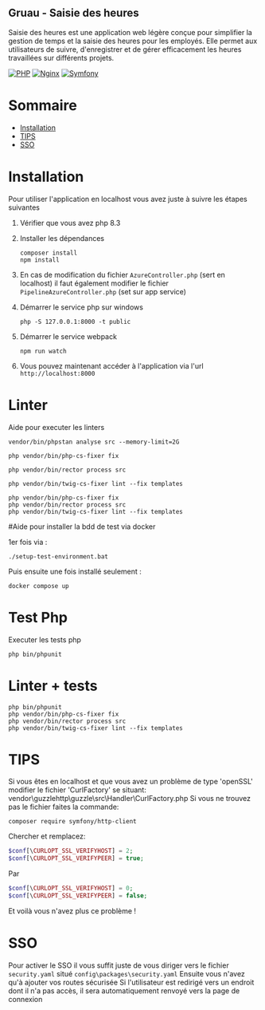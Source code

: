Gruau - Saisie des heures
--------
Saisie des heures est une application web légère conçue pour simplifier la gestion de temps
et la saisie des heures pour les employés. Elle permet aux utilisateurs de suivre,
d'enregistrer et de gérer efficacement les heures travaillées sur différents projets.

[![PHP](https://img.shields.io/badge/PHP-8.3-brightgreen.svg?logo=php&logoColor=white)](https://www.php.net/)
[![Nginx](https://img.shields.io/badge/Nginx-latest-brightgreen.svg?logo=nginx&logoColor=white)](https://www.nginx.com/)
[![Symfony](https://img.shields.io/badge/Symfony-6.4.6-brightgreen.svg?logo=symfony&logoColor=white)](https://www.symfony.com/)

# Sommaire
<!-- START doctoc generated TOC please keep comment here to allow auto update -->
<!-- DON'T EDIT THIS SECTION, INSTEAD RE-RUN doctoc TO UPDATE -->

- [Installation](#installation)
- [TIPS](#tips)
- [SSO](#sso)

<!-- END doctoc generated TOC please keep comment here to allow auto update -->


# Installation

Pour utiliser l'application en localhost vous avez juste à suivre les étapes suivantes

1. Vérifier que vous avez php 8.3
2. Installer les dépendances

   ```shell
   composer install
   npm install
   ```

3. En cas de modification du fichier `AzureController.php` (sert en localhost) il faut également modifier le fichier `PipelineAzureController.php` (set sur app service)
4. Démarrer le service php sur windows

   ```shell
   php -S 127.0.0.1:8000 -t public
   ```

5. Démarrer le service webpack

   ```shell
   npm run watch
   ```

6. Vous pouvez maintenant accéder à l'application via l'url `http://localhost:8000`

# Linter
Aide pour executer les linters

```shell
vendor/bin/phpstan analyse src --memory-limit=2G
```

```shell
php vendor/bin/php-cs-fixer fix
```

```shell
php vendor/bin/rector process src
```

```shell
php vendor/bin/twig-cs-fixer lint --fix templates
```

```shell
php vendor/bin/php-cs-fixer fix
php vendor/bin/rector process src
php vendor/bin/twig-cs-fixer lint --fix templates
```

#Aide pour installer la bdd de test via docker

1er fois via :

```shell
./setup-test-environment.bat
```

Puis ensuite une fois installé seulement :

```shell
docker compose up
```

# Test Php
Executer les tests php

```shell
php bin/phpunit
```

# Linter + tests

```shell
php bin/phpunit
php vendor/bin/php-cs-fixer fix
php vendor/bin/rector process src
php vendor/bin/twig-cs-fixer lint --fix templates
```

# TIPS

Si vous êtes en localhost et que vous avez un problème de type 'openSSL' modifier le fichier 'CurlFactory' se situant: vendor\guzzlehttp\guzzle\src\Handler\CurlFactory.php
Si vous ne trouvez pas le fichier faites la commande:

```shell
composer require symfony/http-client
```

Chercher et remplacez:

```php
$conf[\CURLOPT_SSL_VERIFYHOST] = 2;
$conf[\CURLOPT_SSL_VERIFYPEER] = true;
```

Par

```php
$conf[\CURLOPT_SSL_VERIFYHOST] = 0;
$conf[\CURLOPT_SSL_VERIFYPEER] = false;
```

Et voilà vous n'avez plus ce problème !

# SSO

Pour activer le SSO il vous suffit juste de vous diriger vers le fichier `security.yaml` situé `config\packages\security.yaml`
Ensuite vous n'avez qu'à ajouter vos routes sécurisée
Si l'utilisateur est redirigé vers un endroit dont il n'a pas accès, il sera automatiquement renvoyé vers la page de connexion
